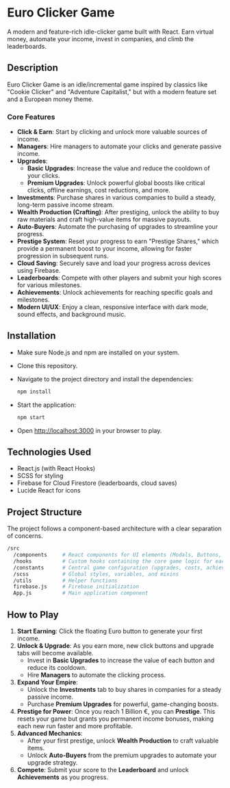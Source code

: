 # Euro Clicker Game

A modern and feature-rich idle-clicker game built with React. Earn virtual money, automate your income, invest in companies, and climb the leaderboards.

## Description

Euro Clicker Game is an idle/incremental game inspired by classics like "Cookie Clicker" and "Adventure Capitalist," but with a modern feature set and a European money theme.

### Core Features

- **Click & Earn**: Start by clicking and unlock more valuable sources of income.
- **Managers**: Hire managers to automate your clicks and generate passive income.
- **Upgrades**:
  - **Basic Upgrades**: Increase the value and reduce the cooldown of your clicks.
  - **Premium Upgrades**: Unlock powerful global boosts like critical clicks, offline earnings, cost reductions, and more.
- **Investments**: Purchase shares in various companies to build a steady, long-term passive income stream.
- **Wealth Production (Crafting)**: After prestiging, unlock the ability to buy raw materials and craft high-value items for massive payouts.
- **Auto-Buyers**: Automate the purchasing of upgrades to streamline your progress.
- **Prestige System**: Reset your progress to earn "Prestige Shares," which provide a permanent boost to your income, allowing for faster progression in subsequent runs.
- **Cloud Saving**: Securely save and load your progress across devices using Firebase.
- **Leaderboards**: Compete with other players and submit your high scores for various milestones.
- **Achievements**: Unlock achievements for reaching specific goals and milestones.
- **Modern UI/UX**: Enjoy a clean, responsive interface with dark mode, sound effects, and background music.

## Installation

- Make sure Node.js and npm are installed on your system.
- Clone this repository.
- Navigate to the project directory and install the dependencies:

    ```bash
    npm install
    ```

- Start the application:

    ```bash
    npm start
    ```

- Open [http://localhost:3000](http://localhost:3000) in your browser to play.

## Technologies Used

- React.js (with React Hooks)
- SCSS for styling
- Firebase for Cloud Firestore (leaderboards, cloud saves)
- Lucide React for icons

## Project Structure

The project follows a component-based architecture with a clear separation of concerns.

```bash
/src
  /components     # React components for UI elements (Modals, Buttons, etc.)
  /hooks          # Custom hooks containing the core game logic for each feature
  /constants      # Central game configuration (upgrades, costs, achievements)
  /scss           # Global styles, variables, and mixins
  /utils          # Helper functions
  firebase.js     # Firebase initialization
  App.js          # Main application component
```

## How to Play

1. **Start Earning**: Click the floating Euro button to generate your first income.
2. **Unlock & Upgrade**: As you earn more, new click buttons and upgrade tabs will become available.
    - Invest in **Basic Upgrades** to increase the value of each button and reduce its cooldown.
    - Hire **Managers** to automate the clicking process.
3. **Expand Your Empire**:
    - Unlock the **Investments** tab to buy shares in companies for a steady passive income.
    - Purchase **Premium Upgrades** for powerful, game-changing boosts.
4. **Prestige for Power**: Once you reach 1 Billion €, you can **Prestige**. This resets your game but grants you permanent income bonuses, making each new run faster and more profitable.
5. **Advanced Mechanics**:
    - After your first prestige, unlock **Wealth Production** to craft valuable items.
    - Unlock **Auto-Buyers** from the premium upgrades to automate your upgrade strategy.
6. **Compete**: Submit your score to the **Leaderboard** and unlock **Achievements** as you progress.
